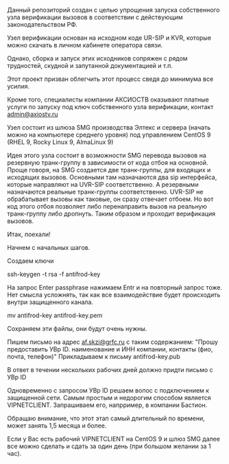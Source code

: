 Данный репозиторий создан с целью упрощения запуска собственного узла верификации вызовов в соответствии с действующим законодательством РФ.

Узел верификации основан на исходном коде UR-SIP и KVR, которые можно скачать в личном кабинете оператора связи. 

Однако, сборка и запуск этих исходников сопряжен с рядом трудностей, скудной и запутанной документацией и т.п.

Этот проект призван облегчить этот процесс сведя до минимума все усилия. 

Кроме того, специалисты компании АКСИОСТВ оказывают платные услуги по запуску под ключ собственного узла верификации, контакт admin@axiostv.ru

Узел состоит из шлюза SMG производства Элтекс и сервера (начать можно на компьютере среднего уровня) под управлением CentOS 9 (RHEL 9, Rocky Linux 9, AlmaLinux 9)

Идея этого узла состоит в возможности SMG перевода вызовов на резервную транк-группу в зависимости от кода отбоя на основной. 
Проще говоря, на SMG создается две транк-группы, для входящих и исходящих вызовов. Основными там назначаются два sip интерфейса, которые направляют на UVR-SIP соответственно. А резервными назначаются реальные транк-группы соответственно. UVR-SIP не обрабатывает вызовы как таковые, он сразу отвечает отбоем. Но вот код этого отбоя позволяет
либо перенаправить вызов на реальную транк-группу либо дропнуть. Таким образом и проходит верификация вызовов.

Итак, поехали!

Начнем с начальных шагов.

Создаем ключи 

ssh-keygen -t rsa -f antifrod-key

На запрос Enter passphrase нажимаем Entr и на повторный запрос тоже. Нет смысла усложнять, так как все взаимодействие будет происходить внутри защищенного канала.

mv antifrod-key antifrod-key.pem

Сохраняем эти файлы, они будут очень нужны.

Пишем письмо на адрес af.skzi@grfc.ru с таким содержанием: "Прошу предоставить УВр ID. наименование и ИНН компании, контакты (фио, почта, телефон)" Прикладываем к письму antifrod-key.pub

В ответ в течении нескольких рабочих дней должно придти письмо с УВр ID

Одновременно с запросом УВр ID решаем вопос с подключением к защищенной сети. Самым простым и недорогим способом является VIPNETCLIENT. Запрашиваем его, напрример, в компании Бастион.

Обращаю внимание, что этот этап самый длительный по времени, может занять 1,5 месяца и более.

Если у Вас есть рабочий VIPNETCLIENT на CentOS 9 и шлюз SMG далее все можно сделать и сдать за один день (при большом желании за 1 час).
